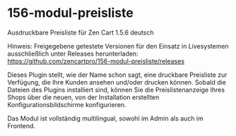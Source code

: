 # 156-modul-preisliste
Ausdruckbare Preisliste für Zen Cart 1.5.6 deutsch

Hinweis: 
Freigegebene getestete Versionen für den Einsatz in Livesystemen ausschließlich unter Releases herunterladen:
https://github.com/zencartpro/156-modul-preisliste/releases

Dieses Plugin stellt, wie der Name schon sagt, eine druckbare Preisliste zur Verfügung, die Ihre Kunden ansehen und/oder drucken können. Sobald die Dateien des Plugins installiert sind, können Sie die Preislistenanzeige Ihres Shops über die neuen, von der Installation erstellten Konfigurationsbildschirme konfigurieren.

Das Modul ist vollständig multilingual, sowohl im Admin als auch im Frontend. 
